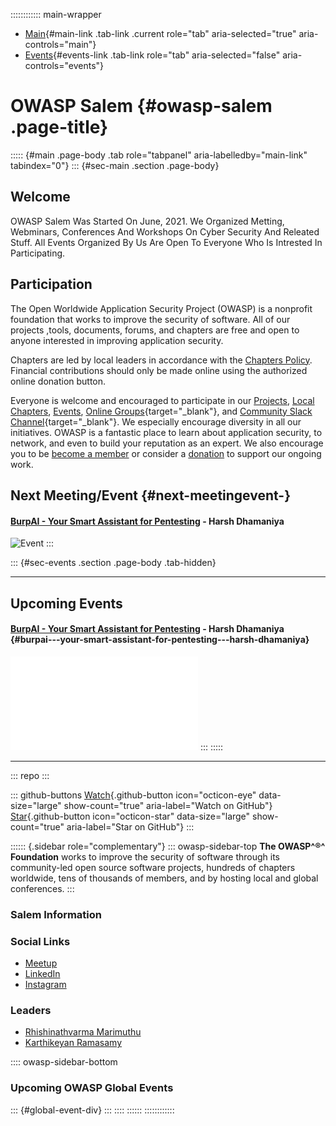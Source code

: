 :::::::::::: main-wrapper
- [Main](#div-main){#main-link .tab-link .current role="tab"
  aria-selected="true" aria-controls="main"}
- [Events](#div-events){#events-link .tab-link role="tab"
  aria-selected="false" aria-controls="events"}

# OWASP Salem {#owasp-salem .page-title}

::::: {#main .page-body .tab role="tabpanel" aria-labelledby="main-link" tabindex="0"}
::: {#sec-main .section .page-body}
## Welcome

OWASP Salem Was Started On June, 2021. We Organized Metting, Webminars,
Conferences And Workshops On Cyber Security And Releated Stuff. All
Events Organized By Us Are Open To Everyone Who Is Intrested In
Participating.

## Participation

The Open Worldwide Application Security Project (OWASP) is a nonprofit
foundation that works to improve the security of software. All of our
projects ,tools, documents, forums, and chapters are free and open to
anyone interested in improving application security.

Chapters are led by local leaders in accordance with the [Chapters
Policy](../www-policy/operational/chapters-2.html). Financial
contributions should only be made online using the authorized online
donation button.

Everyone is welcome and encouraged to participate in our
[Projects](../projects/index.html), [Local
Chapters](../chapters/index.html), [Events](../events/index.html),
[Online
Groups](https://groups.google.com/a/owasp.com/){target="_blank"}, and
[Community Slack Channel](https://owasp.slack.com/){target="_blank"}. We
especially encourage diversity in all our initiatives. OWASP is a
fantastic place to learn about application security, to network, and
even to build your reputation as an expert. We also encourage you to be
[become a member](../membership/index.html) or consider a
[donation](../donate/index.html) to support our ongoing work.

## Next Meeting/Event {#next-meetingevent-}

#### [BurpAI - Your Smart Assistant for Pentesting](https://www.meetup.com/owasp-salem-india/events/307541137) - Harsh Dhamaniya

![Event](assets/images/May2025.png)
:::

::: {#sec-events .section .page-body .tab-hidden}

------------------------------------------------------------------------

## Upcoming Events

#### [BurpAI - Your Smart Assistant for Pentesting](https://www.meetup.com/owasp-salem-india/events/307541137) - Harsh Dhamaniya {#burpai---your-smart-assistant-for-pentesting---harsh-dhamaniya}

![Event](../assets/images/May2025.html)
:::
:::::

------------------------------------------------------------------------

::: repo
:::

::: github-buttons
[Watch](https://github.com/owasp/www-chapter-salem/subscription){.github-button
icon="octicon-eye" data-size="large" show-count="true"
aria-label="Watch on GitHub"}
[Star](https://github.com/owasp/www-chapter-salem){.github-button
icon="octicon-star" data-size="large" show-count="true"
aria-label="Star on GitHub"}
:::

:::::: {.sidebar role="complementary"}
::: owasp-sidebar-top
**The OWASP^®^ Foundation** works to improve the security of software
through its community-led open source software projects, hundreds of
chapters worldwide, tens of thousands of members, and by hosting local
and global conferences.
:::

### Salem Information

### Social Links

- [Meetup](https://www.meetup.com/owasp-salem-india/)
- [LinkedIn](https://www.linkedin.com/company/owasp-salem/)
- [Instagram](https://www.instagram.com/owasp_salem/)

### Leaders

- [Rhishinathvarma
  Marimuthu](../cdn-cgi/l/email-protection.html#512339382239383f3025392730233c307f3c3023383c24253924113e263022217f3e2336)
- [Karthikeyan
  Ramasamy](../cdn-cgi/l/email-protection.html#d6bdb7a4a2bebfbdb3afb7b8f8a4b7bbb7a5b7bbaf96b9a1b7a5a6f8b9a4b1)

:::: owasp-sidebar-bottom
### Upcoming OWASP Global Events

::: {#global-event-div}
:::
::::
::::::
::::::::::::
